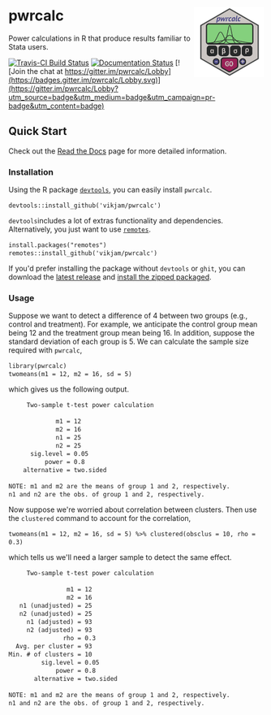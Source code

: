 # pwrcalc <a href="https://dplyr.tidyverse.org"><img src="man/figures/logo.png" align="right" height="138" /></a>

Power calculations in R that produce results familiar to Stata users.

[![Travis-CI Build Status](https://travis-ci.org/vikjam/pwrcalc.svg?branch=master)](https://travis-ci.org/vikjam/pwrcalc) [![Documentation Status](https://readthedocs.org/projects/pwrcalc/badge/?version=latest)](http://pwrcalc.readthedocs.io/en/latest/?badge=latest) [![Join the chat at https://gitter.im/pwrcalc/Lobby](https://badges.gitter.im/pwrcalc/Lobby.svg)](https://gitter.im/pwrcalc/Lobby?utm_source=badge&utm_medium=badge&utm_campaign=pr-badge&utm_content=badge)

## Quick Start
Check out the [Read the Docs](http://pwrcalc.readthedocs.io/en/latest/?badge=latest) page for more detailed information.

### Installation

Using the R package [`devtools`](https://www.rstudio.com/products/rpackages/devtools/), you can easily install `pwrcalc`.
```{r}
devtools::install_github('vikjam/pwrcalc')
```

`devtools`includes a lot of extras functionality and dependencies. Alternatively, you just want to use [`remotes`](https://github.com/r-lib/remotes). 
```{r}
install.packages("remotes")
remotes::install_github('vikjam/pwrcalc')
```

If you'd prefer installing the package without `devtools` or `ghit`, you can download the [latest release](https://github.com/vikjam/pwrcalc/releases) and [install the zipped packaged](http://outmodedbonsai.sourceforge.net/InstallingLocalRPackages.html).

### Usage
Suppose we want to detect a difference of 4 between two groups (e.g., control and treatment). For example, we anticipate the control group mean being 12 and the treatment group mean being 16. In addition, suppose the standard deviation of each group is 5. We can calculate the sample size required with `pwrcalc`,

```{r}
library(pwrcalc)
twomeans(m1 = 12, m2 = 16, sd = 5)
```
which gives us the following output.
```{r}
     Two-sample t-test power calculation 

             m1 = 12
             m2 = 16
             n1 = 25
             n2 = 25
      sig.level = 0.05
          power = 0.8
    alternative = two.sided

NOTE: m1 and m2 are the means of group 1 and 2, respectively.
n1 and n2 are the obs. of group 1 and 2, respectively.
```
Now suppose we're worried about correlation between clusters. Then use the `clustered` command to account for the correlation,
```{r}
twomeans(m1 = 12, m2 = 16, sd = 5) %>% clustered(obsclus = 10, rho = 0.3)
```
which tells us we'll need a larger sample to detect the same effect.
```{r}
     Two-sample t-test power calculation 

                m1 = 12
                m2 = 16
   n1 (unadjusted) = 25
   n2 (unadjusted) = 25
     n1 (adjusted) = 93
     n2 (adjusted) = 93
               rho = 0.3
  Avg. per cluster = 93
Min. # of clusters = 10
         sig.level = 0.05
             power = 0.8
       alternative = two.sided

NOTE: m1 and m2 are the means of group 1 and 2, respectively.
n1 and n2 are the obs. of group 1 and 2, respectively.
```

